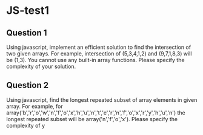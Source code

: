 # JS-test1

Question 1
----------
Using javascript, implement an efficient solution to find the intersection of two given arrays. For example, intersection of (5,3,4,1,2) and (9,7,1,8,3) will be (1,3). You cannot use any built-in array functions. Please specify the complexity of your solution.


Question 2
----------
Using javascript, find the longest repeated subset of array elements in given array. For example, for array('b','r','o','w','n','f','o','x','h','u','n','t','e','r','n','f','o','x','r','y','h','u','n') the longest repeated subset will be array('n','f','o','x'). Please specify the complexity of y
